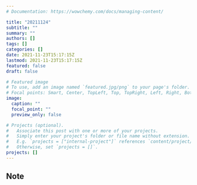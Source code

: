 ```yaml
---
# Documentation: https://wowchemy.com/docs/managing-content/

title: "20211124"
subtitle: ""
summary: ""
authors: []
tags: []
categories: []
date: 2021-11-23T15:17:15Z
lastmod: 2021-11-23T15:17:15Z
featured: false
draft: false

# Featured image
# To use, add an image named `featured.jpg/png` to your page's folder.
# Focal points: Smart, Center, TopLeft, Top, TopRight, Left, Right, BottomLeft, Bottom, BottomRight.
image:
  caption: ""
  focal_point: ""
  preview_only: false

# Projects (optional).
#   Associate this post with one or more of your projects.
#   Simply enter your project's folder or file name without extension.
#   E.g. `projects = ["internal-project"]` references `content/project/deep-learning/index.md`.
#   Otherwise, set `projects = []`.
projects: []
---
```


## Note


